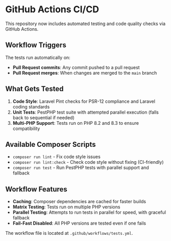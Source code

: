 # GitHub Actions CI/CD

This repository now includes automated testing and code quality checks via GitHub Actions.

## Workflow Triggers

The tests run automatically on:
- **Pull Request commits**: Any commit pushed to a pull request
- **Pull Request merges**: When changes are merged to the `main` branch

## What Gets Tested

1. **Code Style**: Laravel Pint checks for PSR-12 compliance and Laravel coding standards
2. **Unit Tests**: PestPHP test suite with attempted parallel execution (falls back to sequential if needed)
3. **Multi-PHP Support**: Tests run on PHP 8.2 and 8.3 to ensure compatibility

## Available Composer Scripts

- `composer run lint` - Fix code style issues
- `composer run lint:check` - Check code style without fixing (CI-friendly)
- `composer run test` - Run PestPHP tests with parallel support and fallback

## Workflow Features

- **Caching**: Composer dependencies are cached for faster builds
- **Matrix Testing**: Tests run on multiple PHP versions
- **Parallel Testing**: Attempts to run tests in parallel for speed, with graceful fallback
- **Fail-Fast Disabled**: All PHP versions are tested even if one fails

The workflow file is located at `.github/workflows/tests.yml`.